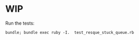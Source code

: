 <!--
# Resque stuck queues

Ever run into that? Sucks, eh?
-->

# WIP

Run the tests:

`bundle; bundle exec ruby -I.  test_resque_stuck_queue.rb`

